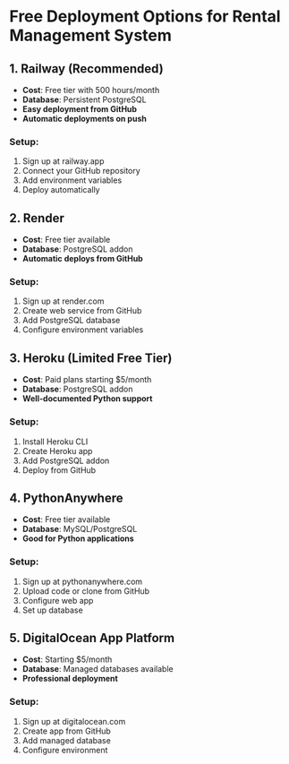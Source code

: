 # Free Deployment Options for Rental Management System

## 1. Railway (Recommended)
- **Cost**: Free tier with 500 hours/month
- **Database**: Persistent PostgreSQL
- **Easy deployment from GitHub**
- **Automatic deployments on push**

### Setup:
1. Sign up at railway.app
2. Connect your GitHub repository
3. Add environment variables
4. Deploy automatically

## 2. Render
- **Cost**: Free tier available
- **Database**: PostgreSQL addon
- **Automatic deploys from GitHub**

### Setup:
1. Sign up at render.com
2. Create web service from GitHub
3. Add PostgreSQL database
4. Configure environment variables

## 3. Heroku (Limited Free Tier)
- **Cost**: Paid plans starting $5/month
- **Database**: PostgreSQL addon
- **Well-documented Python support**

### Setup:
1. Install Heroku CLI
2. Create Heroku app
3. Add PostgreSQL addon
4. Deploy from GitHub

## 4. PythonAnywhere
- **Cost**: Free tier available
- **Database**: MySQL/PostgreSQL
- **Good for Python applications**

### Setup:
1. Sign up at pythonanywhere.com
2. Upload code or clone from GitHub
3. Configure web app
4. Set up database

## 5. DigitalOcean App Platform
- **Cost**: Starting $5/month
- **Database**: Managed databases available
- **Professional deployment**

### Setup:
1. Sign up at digitalocean.com
2. Create app from GitHub
3. Add managed database
4. Configure environment
